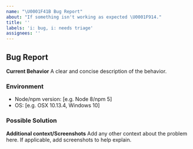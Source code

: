 ```yaml
---
name: "\U0001F41B Bug Report"
about: "If something isn't working as expected \U0001F914."
title: ''
labels: 'i: bug, i: needs triage'
assignees: ''
---
```


## Bug Report

**Current Behavior**
A clear and concise description of the behavior.

### Environment

- Node/npm version: [e.g. Node 8/npm 5]
- OS: [e.g. OSX 10.13.4, Windows 10]

### Possible Solution

<!--- Only if you have suggestions on a fix for the bug -->

**Additional context/Screenshots**
Add any other context about the problem here. If applicable, add screenshots to help explain.
